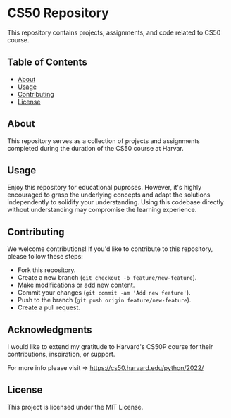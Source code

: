 # CS50 Repository

This repository contains projects, assignments, and code related to CS50 course.

## Table of Contents

- [About](#about)
- [Usage](#usage)
- [Contributing](#contributing)
- [License](#license)

## About

This repository serves as a collection of projects and assignments completed during the duration of the CS50 course at Harvar.

## Usage

Enjoy this repository for educational puproses. However, it's highly encouraged to grasp the underlying concepts and adapt the solutions independently to solidify your understanding. 
Using this codebase directly without understanding may compromise the learning experience.


## Contributing

We welcome contributions! If you'd like to contribute to this repository, please follow these steps:
- Fork this repository.
- Create a new branch (`git checkout -b feature/new-feature`).
- Make modifications or add new content.
- Commit your changes (`git commit -am 'Add new feature'`).
- Push to the branch (`git push origin feature/new-feature`).
- Create a pull request.

## Acknowledgments

I would like to extend my gratitude to Harvard's CS50P course for their contributions, inspiration, or support.

For more info please visit => https://cs50.harvard.edu/python/2022/


## License

This project is licensed under the MIT License.
